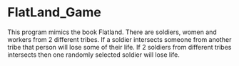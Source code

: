 # FlatLand_Game

This program mimics the book Flatland. There are soldiers, women and workers from 2 different tribes. If a soldier intersects someone from another tribe that person will lose some of their life. If 2 soldiers from different tribes intersects then one randomly selected soldier will lose life.
